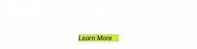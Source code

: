 <div class="home-page-section about-monarch-section">
    <div class="about-block">
       <h3> Connecting phenotypes to genotypes across species </h3>
       <!-- <div class="data-section">
          <div class="row">
            <div class="col-sm">
              <router-link
                to="/analytics"
                class="btn btn-link"
                role="button">
                <img
                  class="icon"
                  src="@/assets/img/monarch-ui-icon_ANATOMY.png"
                  alt="disease">
              </router-link>
              <span class="network-name">
                  <p class="amount">218,313</p>
                  <p class="text">Disease-Phenotype Associations</p>
              </span>
            </div>
            <div class="col-sm">
              <router-link
                to="/analytics"
                class="btn btn-link"
                role="button">
                <img
                  class="icon"
                  src="@/assets/img/monarch-ui-icon_GENE.png"
                  alt="disease">
              </router-link>
              <span class="network-name">
              <p class="amount">793,526</p>
              <p class="text">Gene-Phenotype Associations</p>
            </div>
            <div class="col-sm">
              <router-link
                to="/analytics"
                class="btn btn-link"
                role="button">
                <img
                  class="icon"
                  src="@/assets/img/monarch-ui-icon_MODEL.png"
                  alt="disease">
              </router-link>
              <span class="network-name">
              <p class="amount">20,870</p>
              <p class="text">Model Associations</p>
            </div>
          </div>
        </div> -->
        <div class="description">
            Semantic-based integrative data analytics.<br><br>
            <router-link to="/about/monarch">
                <b-button squared class="about-btn">Learn More<i class="fa fa-caret-right"></i>
                </b-button>
            </router-link>
        </div>
    </div>
</div>


<style lang="scss">
@import "~@/style/variables";
@import "~@/style/home-page";

div.about-monarch-section {
  padding: 15px;
  background-image: url("../../assets/img/network.jpg");
  color: white;
  text-align: center;
  height: 250px;
  
  .data-section {
    .icon {
      max-height: 50px;
    }
    
    .network-name {
      .amount {
          font-weight: bold;
          font-size: 16px;
          margin-bottom: 0;
      }
      
      .text {
          font-size: 18px;
      }
    }
  }
  
  .about-block {
    margin-top: 50px;
    .about-btn {
        color: black;
        background: #CCE34C;
    }
  }
    
  .description {
    font-style: italic;
    
    .fa-caret-right {
        margin-left: 15px;
    }
  }
}
</style>
